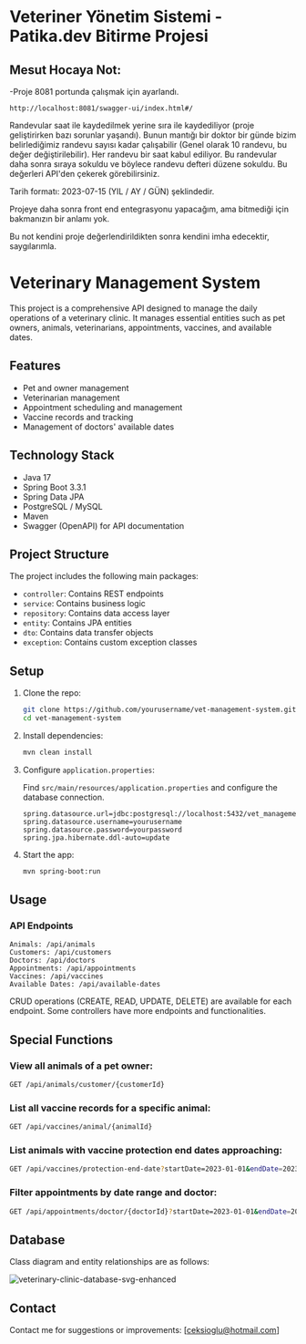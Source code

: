 # Veteriner Yönetim Sistemi - Patika.dev Bitirme Projesi

## Mesut Hocaya Not:
-Proje 8081 portunda çalışmak için ayarlandı.
```
http://localhost:8081/swagger-ui/index.html#/
```
Randevular saat ile kaydedilmek yerine sıra ile kaydediliyor (proje geliştirirken bazı sorunlar yaşandı). Bunun mantığı bir doktor bir günde bizim belirlediğimiz randevu sayısı kadar çalışabilir (Genel olarak 10 randevu, bu değer değiştirilebilir). Her randevu bir saat kabul ediliyor. Bu randevular daha sonra sıraya sokuldu ve böylece randevu defteri düzene sokuldu. Bu değerleri API'den çekerek görebilirsiniz.

Tarih formatı: 2023-07-15 (YIL / AY / GÜN) şeklindedir.

Projeye daha sonra front end entegrasyonu yapacağım, ama bitmediği için bakmanızın bir anlamı yok.

Bu not kendini proje değerlendirildikten sonra kendini imha edecektir, saygılarımla.

# Veterinary Management System

This project is a comprehensive API designed to manage the daily operations of a veterinary clinic. It manages essential entities such as pet owners, animals, veterinarians, appointments, vaccines, and available dates.

## Features

- Pet and owner management
- Veterinarian management
- Appointment scheduling and management
- Vaccine records and tracking
- Management of doctors' available dates

## Technology Stack

- Java 17
- Spring Boot 3.3.1
- Spring Data JPA
- PostgreSQL / MySQL
- Maven
- Swagger (OpenAPI) for API documentation

## Project Structure

The project includes the following main packages:

- `controller`: Contains REST endpoints
- `service`: Contains business logic
- `repository`: Contains data access layer
- `entity`: Contains JPA entities
- `dto`: Contains data transfer objects
- `exception`: Contains custom exception classes

## Setup

1. Clone the repo:

    ```bash
    git clone https://github.com/yourusername/vet-management-system.git
    cd vet-management-system
    ```

2. Install dependencies:

    ```bash
    mvn clean install
    ```

3. Configure `application.properties`:

    Find `src/main/resources/application.properties` and configure the database connection.

    ```properties
    spring.datasource.url=jdbc:postgresql://localhost:5432/vet_management_db
    spring.datasource.username=yourusername
    spring.datasource.password=yourpassword
    spring.jpa.hibernate.ddl-auto=update
    ```

4. Start the app:

    ```bash
    mvn spring-boot:run
    ```

## Usage

### API Endpoints
    Animals: /api/animals
    Customers: /api/customers
    Doctors: /api/doctors
    Appointments: /api/appointments
    Vaccines: /api/vaccines
    Available Dates: /api/available-dates

CRUD operations (CREATE, READ, UPDATE, DELETE) are available for each endpoint.
Some controllers have more endpoints and functionalities.

## Special Functions

### View all animals of a pet owner:

```bash
GET /api/animals/customer/{customerId}
```

### List all vaccine records for a specific animal:

```bash
GET /api/vaccines/animal/{animalId}
```

### List animals with vaccine protection end dates approaching:

```bash
GET /api/vaccines/protection-end-date?startDate=2023-01-01&endDate=2023-12-31
```

### Filter appointments by date range and doctor:


```bash
GET /api/appointments/doctor/{doctorId}?startDate=2023-01-01&endDate=2023-12-31
```

## Database

Class diagram and entity relationships are as follows:

![veterinary-clinic-database-svg-enhanced](https://github.com/user-attachments/assets/2aabc0b8-f565-4710-b396-3e4f98efbbf2)

## Contact

Contact me for suggestions or improvements: [ceksioglu@hotmail.com]
